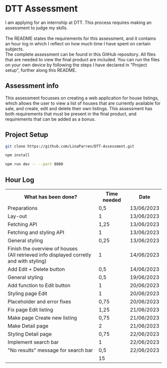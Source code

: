 # DTT Assessment
I am applying for an internship at DTT. This process requires making an assessment to judge my skills. <br><br>
The README states the requirements for this assessment, and it contains an hour log in which I reflect on how much time I have spent on certain subjects. <br>
The complete assessment can be found in this GitHub repository. All files that are needed to view the final product are included. You can run the files on your own device by following the steps I have declared in "Project setup", further along this README.


## Assessment info
This assessment focusses on creating a web application for house listings, which allows the user to view a list of houses that are currently available for sale, and create, edit and delete their own listings. This assessment has both requirements that must be present in the final product, and requirements that can be added as a bonus. 


## Project Setup
``` sh
git clone https://github.com/LinaParren/DTT-Assessment.git
```

```sh
npm install
```

```sh
npm run dev -- --port 8080
```

## Hour Log

<table>
  <tr>
    <th>What has been done?</th>
    <th>Time needed</th>
    <th>Date</th>
  </tr>
  <tr>
    <td>Preparations</td>
    <td>0,5</td>
    <td>13/06/2023</td>
  </tr>
  <tr>
    <td>Lay-out</td>
    <td>1</td>
    <td>13/06/2023</td>
  </tr>
  <tr>
    <td>Fetching API</td>
    <td>1,25</td>
    <td>13/06/2023</td>
  </tr>
  <tr>
    <td>Fetching and styling API</td>
    <td>1</td>
    <td>13/06/2023</td>
  </tr>
  <tr>
    <td>General styling</td>
    <td>0,25</td>
    <td>13/06/2023</td>
  </tr>
  <tr>
    <td>Finish the overview of houses <br> (All retrieved info displayed corretly and with styling) </td>
    <td>1</td>
    <td>14/06/2023</td>
  </tr>
  <tr>
    <td>Add Edit + Delete button</td>
    <td>0,5</td>
    <td>14/06/2023</td>
  </tr>
  <tr>
    <td>General styling</td>
    <td>0,5</td>
    <td>19/06/2023</td>
  </tr>
  <tr>
    <td>Add function to Edit button</td>
    <td>1</td>
    <td>20/06/2023</td>
  </tr>
  <tr>
    <td>Styling page Edit</td>
    <td>1</td>
    <td>20/06/2023</td>
  </tr>
  <tr>
    <td>Placeholder and error fixes</td>
    <td>0,75</td>
    <td>20/06/2023</td>
  </tr>
  <tr>
    <td>Fix page Edit listing</td>
    <td>1,25</td>
    <td>21/06/2023</td>
  </tr>
  <tr>
    <td>Make page Create new listing</td>
    <td>0,75</td>
    <td>21/06/2023</td>
  </tr>
  <tr>
    <td>Make Detail page</td>
    <td>2</td>
    <td>21/06/2023</td>
  </tr>
  <tr>
    <td>Styling Detail page</td>
    <td>0,75</td>
    <td>22/06/2023</td>
  </tr>
  <tr>
    <td>Implement search bar</td>
    <td>1</td>
    <td>22/06/2023</td>
  </tr>
  <tr>
    <td>"No results" message for search bar</td>
    <td>0,5</td>
    <td>22/06/2023</td>
  </tr>
  <tr>
    <td></td>
    <td>15</td>
    <td></td>
  </tr>
</table>
